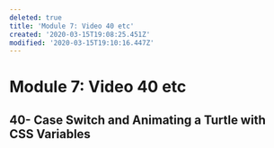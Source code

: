 ```yaml
---
deleted: true
title: 'Module 7: Video 40 etc'
created: '2020-03-15T19:08:25.451Z'
modified: '2020-03-15T19:10:16.447Z'
---
```


# Module 7: Video 40 etc

## 40- Case Switch and Animating a Turtle with CSS Variables
